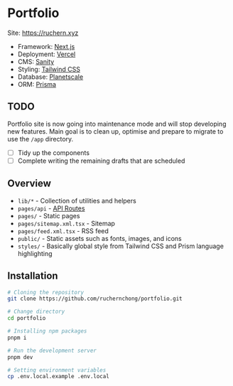 # Portfolio

Site: https://ruchern.xyz

- Framework: [Next.js](https://nextjs.org)
- Deployment: [Vercel](https://vercel.com)
- CMS: [Sanity](https://sanity.io)
- Styling: [Tailwind CSS](https://tailwindcss.com)
- Database: [Planetscale](https://planetscale.com)
- ORM: [Prisma](https://prisma.io)

## TODO

Portfolio site is now going into maintenance mode and will stop developing new features. Main goal is to clean up, optimise and prepare to migrate to use the `/app` directory.

- [ ] Tidy up the components
- [ ] Complete writing the remaining drafts that are scheduled

## Overview

- `lib/*` - Collection of utilities and helpers
- `pages/api` - [API Routes](https://nextjs.org/docs/api-routes/introduction)
- `pages/` - Static pages
- `pages/sitemap.xml.tsx` - Sitemap
- `pages/feed.xml.tsx` - RSS feed
- `public/` - Static assets such as fonts, images, and icons
- `styles/` - Basically global style from Tailwind CSS and Prism language highlighting

## Installation

```bash
# Cloning the repository
git clone https://github.com/ruchernchong/portfolio.git

# Change directory
cd portfolio

# Installing npm packages
pnpm i

# Run the development server
pnpm dev

# Setting environment variables
cp .env.local.example .env.local
```
